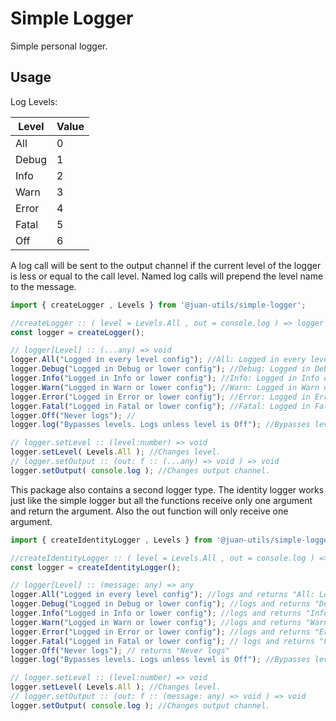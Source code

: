 # Simple Logger

Simple personal logger.

## Usage 

Log Levels:

| Level | Value |
|-------|-------|
| All | 0 |
| Debug | 1 |
| Info | 2 |
| Warn | 3 |
| Error | 4 |
| Fatal | 5 |
| Off | 6 |

A log call will be sent to the output channel if the current level of the logger is less or equal to the call level. Named log calls will prepend the level name to the message.

```javascript
import { createLogger , Levels } from '@juan-utils/simple-logger';

//createLogger :: ( level = Levels.All , out = console.log ) => logger
const logger = createLogger();

// logger[Level] :: (...any) => void
logger.All("Logged in every level config"); //All: Logged in every level config
logger.Debug("Logged in Debug or lower config"); //Debug: Logged in Debug or lower config
logger.Info("Logged in Info or lower config"); //Info: Logged in Info or lower config
logger.Warn("Logged in Warn or lower config"); //Warn: Logged in Warn or lower config
logger.Error("Logged in Error or lower config"); //Error: Logged in Error or lower config
logger.Fatal("Logged in Fatal or lower config"); //Fatal: Logged in Fatal or lower config
logger.Off("Never logs"); //
logger.log("Bypasses levels. Logs unless level is Off"); //Bypasses levels. Logs unless level is Off

// logger.setLevel :: (level:number) => void
logger.setLevel( Levels.All ); //Changes level.
// logger.setOutput :: (out: f :: (...any) => void ) => void
logger.setOutput( console.log ); //Changes output channel. 
```

This package also contains a second logger type. The identity logger works just like the simple logger but all the functions receive only one argument and return the argument. Also the out function will only receive one argument.

```javascript
import { createIdentityLogger , Levels } from '@juan-utils/simple-logger';

//createIdentityLogger :: ( level = Levels.All , out = console.log ) => logger
const logger = createIdentityLogger();

// logger[Level] :: (message: any) => any
logger.All("Logged in every level config"); //logs and returns "All: Logged in every level config"
logger.Debug("Logged in Debug or lower config"); //logs and returns "Debug: Logged in Debug or lower config"
logger.Info("Logged in Info or lower config"); //logs and returns "Info: Logged in Info or lower config"
logger.Warn("Logged in Warn or lower config"); //logs and returns "Warn: Logged in Warn or lower config"
logger.Error("Logged in Error or lower config"); //logs and returns "Error: Logged in Error or lower config"
logger.Fatal("Logged in Fatal or lower config"); // logs and returns "Fatal: Logged in Fatal or lower config"
logger.Off("Never logs"); // returns "Never logs"
logger.log("Bypasses levels. Logs unless level is Off"); //Bypasses levels. Logs unless level is Off. returns "Bypasses levels. Logs unless level is Off"

// logger.setLevel :: (level:number) => void
logger.setLevel( Levels.All ); //Changes level.
// logger.setOutput :: (out: f :: (message: any) => void ) => void
logger.setOutput( console.log ); //Changes output channel. 
```